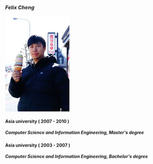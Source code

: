 ### *Felix Cheng*

![alt text](img/profile.jpg "Felix")

#### Asia university ( 2007 - 2010 )
##### Computer Science and Information Engineering, Master's degree

#### Asia university ( 2003 - 2007 )
##### Computer Science and Information Engineering, Bachelor's degree